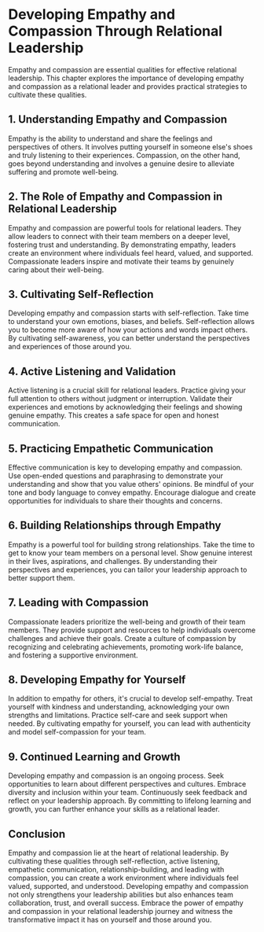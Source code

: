 # Developing Empathy and Compassion Through Relational Leadership

Empathy and compassion are essential qualities for effective relational leadership. This chapter explores the importance of developing empathy and compassion as a relational leader and provides practical strategies to cultivate these qualities.

## 1\. Understanding Empathy and Compassion

Empathy is the ability to understand and share the feelings and perspectives of others. It involves putting yourself in someone else's shoes and truly listening to their experiences. Compassion, on the other hand, goes beyond understanding and involves a genuine desire to alleviate suffering and promote well-being.

## 2\. The Role of Empathy and Compassion in Relational Leadership

Empathy and compassion are powerful tools for relational leaders. They allow leaders to connect with their team members on a deeper level, fostering trust and understanding. By demonstrating empathy, leaders create an environment where individuals feel heard, valued, and supported. Compassionate leaders inspire and motivate their teams by genuinely caring about their well-being.

## 3\. Cultivating Self-Reflection

Developing empathy and compassion starts with self-reflection. Take time to understand your own emotions, biases, and beliefs. Self-reflection allows you to become more aware of how your actions and words impact others. By cultivating self-awareness, you can better understand the perspectives and experiences of those around you.

## 4\. Active Listening and Validation

Active listening is a crucial skill for relational leaders. Practice giving your full attention to others without judgment or interruption. Validate their experiences and emotions by acknowledging their feelings and showing genuine empathy. This creates a safe space for open and honest communication.

## 5\. Practicing Empathetic Communication

Effective communication is key to developing empathy and compassion. Use open-ended questions and paraphrasing to demonstrate your understanding and show that you value others' opinions. Be mindful of your tone and body language to convey empathy. Encourage dialogue and create opportunities for individuals to share their thoughts and concerns.

## 6\. Building Relationships through Empathy

Empathy is a powerful tool for building strong relationships. Take the time to get to know your team members on a personal level. Show genuine interest in their lives, aspirations, and challenges. By understanding their perspectives and experiences, you can tailor your leadership approach to better support them.

## 7\. Leading with Compassion

Compassionate leaders prioritize the well-being and growth of their team members. They provide support and resources to help individuals overcome challenges and achieve their goals. Create a culture of compassion by recognizing and celebrating achievements, promoting work-life balance, and fostering a supportive environment.

## 8\. Developing Empathy for Yourself

In addition to empathy for others, it's crucial to develop self-empathy. Treat yourself with kindness and understanding, acknowledging your own strengths and limitations. Practice self-care and seek support when needed. By cultivating empathy for yourself, you can lead with authenticity and model self-compassion for your team.

## 9\. Continued Learning and Growth

Developing empathy and compassion is an ongoing process. Seek opportunities to learn about different perspectives and cultures. Embrace diversity and inclusion within your team. Continuously seek feedback and reflect on your leadership approach. By committing to lifelong learning and growth, you can further enhance your skills as a relational leader.

## Conclusion

Empathy and compassion lie at the heart of relational leadership. By cultivating these qualities through self-reflection, active listening, empathetic communication, relationship-building, and leading with compassion, you can create a work environment where individuals feel valued, supported, and understood. Developing empathy and compassion not only strengthens your leadership abilities but also enhances team collaboration, trust, and overall success. Embrace the power of empathy and compassion in your relational leadership journey and witness the transformative impact it has on yourself and those around you.
